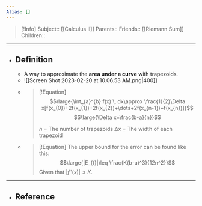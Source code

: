 ```yaml
---
Alias: []
---
```

> [!Info]
> Subject:: [[Calculus II]]
> Parents:: 
> Friends:: [[Riemann Sum]]
> Children:: 
---
- ## Definition
	- A way to approximate the **area under a curve** with trapezoids. 
	- ![[Screen Shot 2023-02-20 at 10.06.53 AM.png|400]]
	- > [!Equation]
	  > $$\large{\int_{a}^{b} f(x) \, dx\approx \frac{1}{2}\Delta x[f(x_{0})+2f(x_{1})+2f(x_{2})+\dots+2f(x_{n-1})+f(x_{n})]}$$
	  > $$\large{\Delta x=\frac{b-a}{n}}$$
	  > 
	  > $n$ = The number of trapezoids
	  > $\Delta x$ = The width of each trapezoid
	- > [!Equation]
	  > The upper bound for the error can be found like this:
	  > $$\large{|E_{t}|\leq \frac{K(b-a)^3}{12n^2}}$$
	  > Given that $|f''(x)|\leq K$.
---
- ## Reference